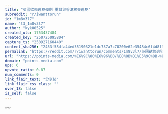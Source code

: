 ```yaml
---
title: "英國欲修逃犯條例 重啟與香港移交逃犯"
subreddit: "r/iwanttorun"
id: "1m8v3l7"
name: "t3_1m8v3l7"
author: "kyk00525"
created_utc: 1753437484
created_key: "250725095804"
capture_ts: "250927160440"
content_sha256: "2453f58dfa44ed55190321e1dc737a7c70200e62e35484c6f4d8f3173110779e"
permalink: "https://reddit.com/r/iwanttorun/comments/1m8v3l7/英國欲修逃犯條例_重啟與香港移交逃犯/"
url: "https://points-media.com/%E6%9C%80%E6%96%B0/%E8%8B%B1%E5%9C%8B-%E9%A6%99%E6%B8%AF-%E5%BC%95%E6%B8%A1%E6%A2%9D%E4%BE%8B-%E7%A7%BB%E4%BA%A4-%E9%80%83%E7%8A%AF/"
domain: "points-media.com"
ups: 6
upvote_ratio: 0.87
num_comments: 0
link_flair_text: "分享帖"
link_flair_css_class: ""
over_18: false
is_self: false
---
```


\~~
